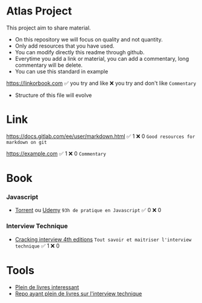 # Atlas Project
This project aim to share material.
- On this repository we will focus on quality and not quantity.
- Only add resources that you have used.
- You can modify directly this readme through github.
- Everytime you add a link or material, you can add a commentary, long commentary will be delete.
- You can use this standard in example

https://linkorbook.com :white_check_mark: you try and like :x: you try and don't like
<code>Commentary</code> 

- Structure of this file will evolve
  
# Link
https://docs.gitlab.com/ee/user/markdown.html :white_check_mark: 1 :x: 0
<code>Good resources for markdown on git</code>

https://example.com :white_check_mark: 1 :x: 0
<code>Commentary</code> 

# Book
### Javascript
* [Torrent](https://scanlibs.com/complete-javascript-course-build-projects/) ou [Udemy](https://www.udemy.com/course/the-complete-javascript-course/) <code>93h de pratique en Javascript</code> :white_check_mark: 0 :x: 0
### Interview Technique
* [Cracking interview 4th editions](https://github.com/aforarup/interview/blob/master/Interview%20Books/Cracking%20the%20Coding%20Interview%204th%20edition.pdf) <code>Tout savoir et maitriser l'interview technique</code> :white_check_mark: 1 :x: 0

# Tools
* [Plein de livres interessant](https://scanlibs.com) 
* [Repo ayant plein de livres sur l'interview technique](https://github.com/aforarup/interview)
